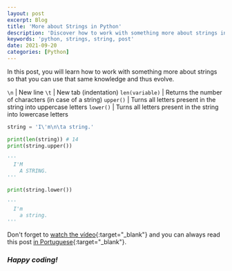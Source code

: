 ```yaml
---
layout: post
excerpt: Blog
title: 'More about Strings in Python'
description: 'Discover how to work with something more about strings in the Python programming language. Get answers to your questions with the theory and examples presented.'
keywords: 'python, strings, string, post'
date: 2021-09-20
categories: [Python]
---
```


In this post, you will learn how to work with something more about strings so that you can use that same knowledge and thus evolve.

`\n` | New line
`\t` | New tab (indentation)
`len(variable)` | Returns the number of characters (in case of a string)
`upper()` | Turns all letters present in the string into uppercase letters
`lower()` | Turns all letters present in the string into lowercase letters

```python
string = 'I\'m\n\ta string.'

print(len(string)) # 14
print(string.upper())

'''
  I'M
    A STRING.
'''

print(string.lower())

'''
  I'm
    a string.
'''
```

Don't forget to [watch the vídeo](https://youtu.be/S0bUVHt3LE4){:target="\_blank"} and you can always read this post [in Portuguese](https://caffeinealgorithm.com/blog/20210920/mais-sobre-as-strings-em-python/){:target="\_blank"}.

### _Happy coding!_

